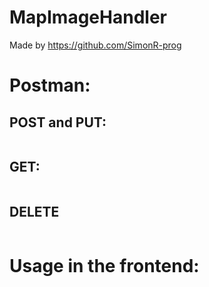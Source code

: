 # MapImageHandler

Made by https://github.com/SimonR-prog

# Postman:

## POST and PUT: 


```json

```


## GET:


```json

```

## DELETE


```json

```

# Usage in the frontend:
